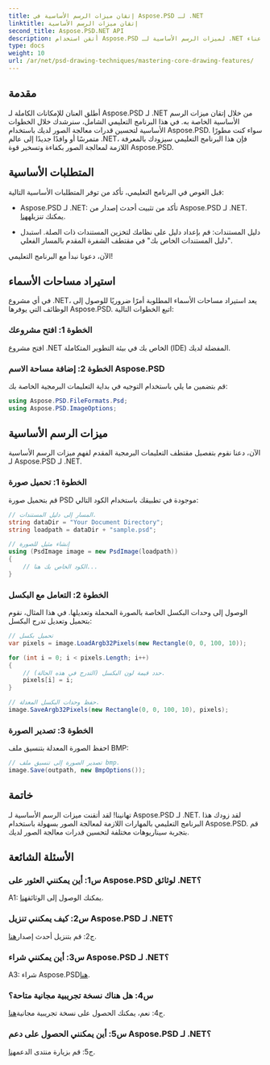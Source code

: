 ```yaml
---
title: إتقان ميزات الرسم الأساسية في Aspose.PSD لـ .NET
linktitle: إتقان ميزات الرسم الأساسية
second_title: Aspose.PSD.NET API
description: أتقن استخدام Aspose.PSD لميزات الرسم الأساسية لـ .NET من خلال برنامجنا التعليمي خطوة بخطوة. تعزيز مهارات معالجة الصور دون عناء.
type: docs
weight: 10
url: /ar/net/psd-drawing-techniques/mastering-core-drawing-features/
---
```

## مقدمة

أطلق العنان للإمكانات الكاملة لـ Aspose.PSD لـ .NET من خلال إتقان ميزات الرسم الأساسية الخاصة به. في هذا البرنامج التعليمي الشامل، سنرشدك خلال الخطوات الأساسية لتحسين قدرات معالجة الصور لديك باستخدام Aspose.PSD. سواء كنت مطورًا متمرسًا أو وافدًا جديدًا إلى عالم .NET، فإن هذا البرنامج التعليمي سيزودك بالمعرفة اللازمة لمعالجة الصور بكفاءة وتسخير قوة Aspose.PSD.

## المتطلبات الأساسية

قبل الغوص في البرنامج التعليمي، تأكد من توفر المتطلبات الأساسية التالية:

-  Aspose.PSD لـ .NET: تأكد من تثبيت أحدث إصدار من Aspose.PSD لـ .NET. يمكنك تنزيله[هنا](https://releases.aspose.com/psd/net/).

- دليل المستندات: قم بإعداد دليل على نظامك لتخزين المستندات ذات الصلة. استبدل "دليل المستندات الخاص بك" في مقتطف الشفرة المقدم بالمسار الفعلي.

الآن، دعونا نبدأ مع البرنامج التعليمي!

## استيراد مساحات الأسماء

في أي مشروع .NET، يعد استيراد مساحات الأسماء المطلوبة أمرًا ضروريًا للوصول إلى الوظائف التي يوفرها Aspose.PSD. اتبع الخطوات التالية:

### الخطوة 1: افتح مشروعك

افتح مشروع .NET الخاص بك في بيئة التطوير المتكاملة (IDE) المفضلة لديك.

### الخطوة 2: إضافة مساحة الاسم Aspose.PSD

قم بتضمين ما يلي باستخدام التوجيه في بداية التعليمات البرمجية الخاصة بك:

```csharp
using Aspose.PSD.FileFormats.Psd;
using Aspose.PSD.ImageOptions;
```

## ميزات الرسم الأساسية

الآن، دعنا نقوم بتفصيل مقتطف التعليمات البرمجية المقدم لفهم ميزات الرسم الأساسية لـ Aspose.PSD لـ .NET.

### الخطوة 1: تحميل صورة

قم بتحميل صورة PSD موجودة في تطبيقك باستخدام الكود التالي:

```csharp
// المسار إلى دليل المستندات.
string dataDir = "Your Document Directory";
string loadpath = dataDir + "sample.psd";

// إنشاء مثيل للصورة
using (PsdImage image = new PsdImage(loadpath))
{
    // الكود الخاص بك هنا...
}
```

### الخطوة 2: التعامل مع البكسل

الوصول إلى وحدات البكسل الخاصة بالصورة المحملة وتعديلها. في هذا المثال، نقوم بتحميل وتعديل تدرج البكسل:

```csharp
// تحميل بكسل
var pixels = image.LoadArgb32Pixels(new Rectangle(0, 0, 100, 10));

for (int i = 0; i < pixels.Length; i++)
{
    // حدد قيمة لون البكسل (التدرج في هذه الحالة).
    pixels[i] = i;
}

// حفظ وحدات البكسل المعدلة.
image.SaveArgb32Pixels(new Rectangle(0, 0, 100, 10), pixels);
```

### الخطوة 3: تصدير الصورة

احفظ الصورة المعدلة بتنسيق ملف BMP:

```csharp
// تصدير الصورة إلى تنسيق ملف bmp.
image.Save(outpath, new BmpOptions());
```

## خاتمة

تهانينا! لقد أتقنت ميزات الرسم الأساسية لـ Aspose.PSD لـ .NET. لقد زودك هذا البرنامج التعليمي بالمهارات اللازمة لمعالجة الصور بسهولة باستخدام Aspose.PSD. قم بتجربة سيناريوهات مختلفة لتحسين قدرات معالجة الصور لديك.

## الأسئلة الشائعة

### س1: أين يمكنني العثور على Aspose.PSD لوثائق .NET؟

 A1: يمكنك الوصول إلى الوثائق[هنا](https://reference.aspose.com/psd/net/).

### س2: كيف يمكنني تنزيل Aspose.PSD لـ .NET؟

 ج2: قم بتنزيل أحدث إصدار[هنا](https://releases.aspose.com/psd/net/).

### س3: أين يمكنني شراء Aspose.PSD لـ .NET؟

 A3: شراء Aspose.PSD[هنا](https://purchase.aspose.com/buy).

### س4: هل هناك نسخة تجريبية مجانية متاحة؟

 ج4: نعم، يمكنك الحصول على نسخة تجريبية مجانية[هنا](https://releases.aspose.com/).

### س5: أين يمكنني الحصول على دعم Aspose.PSD لـ .NET؟

 ج5: قم بزيارة منتدى الدعم[هنا](https://forum.aspose.com/c/psd/34).